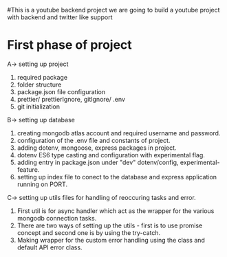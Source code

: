 #This is a youtube backend project 
we are going to build a youtube project with backend and twitter like support 

# First phase of project 

 A-> setting up project 
   1. required package
   2. folder structure
   3. package.json file configuration
   4. prettier/ prettierIgnore, gitIgnore/ .env
   5. git initialization

B-> setting up database
   1. creating mongodb atlas account and required username and password.
   2. configuration of the .env file and constants of project.
   3. adding dotenv, mongoose, express packages in project.
   4. dotenv ES6 type casting and configuration with experimental flag. 
   5. adding entry in package.json under "dev" dotenv/config, experimental-feature.
   6. setting up index file to conect to the database and express application running on PORT.

C-> setting up utils files for handling of reoccuring tasks and error.
   1. First util is for async handler which act as the wrapper for the various mongodb connection tasks.
   2. There are two ways of setting up the utils - first is to use promise concept and second one is by using the try-catch.
   3. Making wrapper for the custom error handling using the class and default API error class.